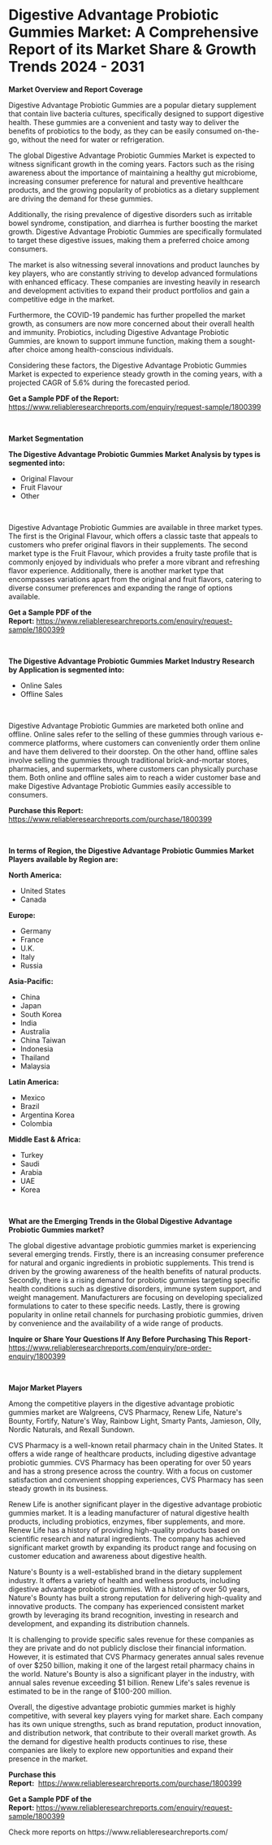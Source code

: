 <p><h1>Digestive Advantage Probiotic Gummies Market: A Comprehensive Report of its Market Share & Growth Trends 2024 - 2031</h1></p><p><strong>Market Overview and Report Coverage</strong></p>
<p><p>Digestive Advantage Probiotic Gummies are a popular dietary supplement that contain live bacteria cultures, specifically designed to support digestive health. These gummies are a convenient and tasty way to deliver the benefits of probiotics to the body, as they can be easily consumed on-the-go, without the need for water or refrigeration.</p><p>The global Digestive Advantage Probiotic Gummies Market is expected to witness significant growth in the coming years. Factors such as the rising awareness about the importance of maintaining a healthy gut microbiome, increasing consumer preference for natural and preventive healthcare products, and the growing popularity of probiotics as a dietary supplement are driving the demand for these gummies.</p><p>Additionally, the rising prevalence of digestive disorders such as irritable bowel syndrome, constipation, and diarrhea is further boosting the market growth. Digestive Advantage Probiotic Gummies are specifically formulated to target these digestive issues, making them a preferred choice among consumers.</p><p>The market is also witnessing several innovations and product launches by key players, who are constantly striving to develop advanced formulations with enhanced efficacy. These companies are investing heavily in research and development activities to expand their product portfolios and gain a competitive edge in the market.</p><p>Furthermore, the COVID-19 pandemic has further propelled the market growth, as consumers are now more concerned about their overall health and immunity. Probiotics, including Digestive Advantage Probiotic Gummies, are known to support immune function, making them a sought-after choice among health-conscious individuals.</p><p>Considering these factors, the Digestive Advantage Probiotic Gummies Market is expected to experience steady growth in the coming years, with a projected CAGR of 5.6% during the forecasted period.</p></p>
<p><strong>Get a Sample PDF of the Report:</strong> <a href="https://www.reliableresearchreports.com/enquiry/request-sample/1800399">https://www.reliableresearchreports.com/enquiry/request-sample/1800399</a></p>
<p>&nbsp;</p>
<p><strong>Market Segmentation</strong></p>
<p><strong>The Digestive Advantage Probiotic Gummies Market Analysis by types is segmented into:</strong></p>
<p><ul><li>Original Flavour</li><li>Fruit Flavour</li><li>Other</li></ul></p>
<p>&nbsp;</p>
<p><p>Digestive Advantage Probiotic Gummies are available in three market types. The first is the Original Flavour, which offers a classic taste that appeals to customers who prefer original flavors in their supplements. The second market type is the Fruit Flavour, which provides a fruity taste profile that is commonly enjoyed by individuals who prefer a more vibrant and refreshing flavor experience. Additionally, there is another market type that encompasses variations apart from the original and fruit flavors, catering to diverse consumer preferences and expanding the range of options available.</p></p>
<p><strong>Get a Sample PDF of the Report:</strong>&nbsp;<a href="https://www.reliableresearchreports.com/enquiry/request-sample/1800399">https://www.reliableresearchreports.com/enquiry/request-sample/1800399</a></p>
<p>&nbsp;</p>
<p><strong>The Digestive Advantage Probiotic Gummies Market Industry Research by Application is segmented into:</strong></p>
<p><ul><li>Online Sales</li><li>Offline Sales</li></ul></p>
<p>&nbsp;</p>
<p><p>Digestive Advantage Probiotic Gummies are marketed both online and offline. Online sales refer to the selling of these gummies through various e-commerce platforms, where customers can conveniently order them online and have them delivered to their doorstep. On the other hand, offline sales involve selling the gummies through traditional brick-and-mortar stores, pharmacies, and supermarkets, where customers can physically purchase them. Both online and offline sales aim to reach a wider customer base and make Digestive Advantage Probiotic Gummies easily accessible to consumers.</p></p>
<p><strong>Purchase this Report:</strong>&nbsp; <a href="https://www.reliableresearchreports.com/purchase/1800399">https://www.reliableresearchreports.com/purchase/1800399</a></p>
<p>&nbsp;</p>
<p><strong>In terms of Region, the Digestive Advantage Probiotic Gummies Market Players available by Region are:</strong></p>
<p>
    <p> <strong> North America: </strong>
        <ul>
            <li>United States</li>
            <li>Canada</li>
        </ul>
        </p> 
    <p> <strong> Europe: </strong>
        <ul>
            <li>Germany</li>
            <li>France</li>
            <li>U.K.</li>
            <li>Italy</li>
            <li>Russia</li>
        </ul>
        </p> 
    <p> <strong> Asia-Pacific: </strong>
        <ul>
            <li>China</li>
            <li>Japan</li>
            <li>South Korea</li>
            <li>India</li>
            <li>Australia</li>
            <li>China Taiwan</li>
            <li>Indonesia</li>
            <li>Thailand</li>
            <li>Malaysia</li>
        </ul>
        </p> 
    <p> <strong> Latin America: </strong>
        <ul>
            <li>Mexico</li>
            <li>Brazil</li>
            <li>Argentina Korea</li>
            <li>Colombia</li>
        </ul>
        </p> 
    <p> <strong> Middle East & Africa: </strong>
        <ul>
            <li>Turkey</li>
            <li>Saudi</li>
            <li>Arabia</li>
            <li>UAE</li>
            <li>Korea</li>
        </ul>
    </p>
    </p>
<p>&nbsp;</p>
<p><strong>What are the Emerging Trends in the Global Digestive Advantage Probiotic Gummies market?</strong></p>
<p><p>The global digestive advantage probiotic gummies market is experiencing several emerging trends. Firstly, there is an increasing consumer preference for natural and organic ingredients in probiotic supplements. This trend is driven by the growing awareness of the health benefits of natural products. Secondly, there is a rising demand for probiotic gummies targeting specific health conditions such as digestive disorders, immune system support, and weight management. Manufacturers are focusing on developing specialized formulations to cater to these specific needs. Lastly, there is growing popularity in online retail channels for purchasing probiotic gummies, driven by convenience and the availability of a wide range of products.</p></p>
<p><strong>Inquire or Share Your Questions If Any Before Purchasing This Report</strong>- <a href="https://www.reliableresearchreports.com/enquiry/pre-order-enquiry/1800399">https://www.reliableresearchreports.com/enquiry/pre-order-enquiry/1800399</a></p>
<p>&nbsp;</p>
<p><strong>Major Market Players</strong></p>
<p><p>Among the competitive players in the digestive advantage probiotic gummies market are Walgreens, CVS Pharmacy, Renew Life, Nature's Bounty, Fortify, Nature's Way, Rainbow Light, Smarty Pants, Jamieson, Olly, Nordic Naturals, and Rexall Sundown. </p><p>CVS Pharmacy is a well-known retail pharmacy chain in the United States. It offers a wide range of healthcare products, including digestive advantage probiotic gummies. CVS Pharmacy has been operating for over 50 years and has a strong presence across the country. With a focus on customer satisfaction and convenient shopping experiences, CVS Pharmacy has seen steady growth in its business.</p><p>Renew Life is another significant player in the digestive advantage probiotic gummies market. It is a leading manufacturer of natural digestive health products, including probiotics, enzymes, fiber supplements, and more. Renew Life has a history of providing high-quality products based on scientific research and natural ingredients. The company has achieved significant market growth by expanding its product range and focusing on customer education and awareness about digestive health.</p><p>Nature's Bounty is a well-established brand in the dietary supplement industry. It offers a variety of health and wellness products, including digestive advantage probiotic gummies. With a history of over 50 years, Nature's Bounty has built a strong reputation for delivering high-quality and innovative products. The company has experienced consistent market growth by leveraging its brand recognition, investing in research and development, and expanding its distribution channels.</p><p>It is challenging to provide specific sales revenue for these companies as they are private and do not publicly disclose their financial information. However, it is estimated that CVS Pharmacy generates annual sales revenue of over $250 billion, making it one of the largest retail pharmacy chains in the world. Nature's Bounty is also a significant player in the industry, with annual sales revenue exceeding $1 billion. Renew Life's sales revenue is estimated to be in the range of $100-200 million.</p><p>Overall, the digestive advantage probiotic gummies market is highly competitive, with several key players vying for market share. Each company has its own unique strengths, such as brand reputation, product innovation, and distribution network, that contribute to their overall market growth. As the demand for digestive health products continues to rise, these companies are likely to explore new opportunities and expand their presence in the market.</p></p>
<p><strong>Purchase this Report:</strong>&nbsp;&nbsp;<a href="https://www.reliableresearchreports.com/purchase/1800399">https://www.reliableresearchreports.com/purchase/1800399</a></p>
<p></p>
<p><strong>Get a Sample PDF of the Report:</strong>&nbsp;<a href="https://www.reliableresearchreports.com/enquiry/request-sample/1800399">https://www.reliableresearchreports.com/enquiry/request-sample/1800399</a></p>
<p>Check more reports on https://www.reliableresearchreports.com/</p>